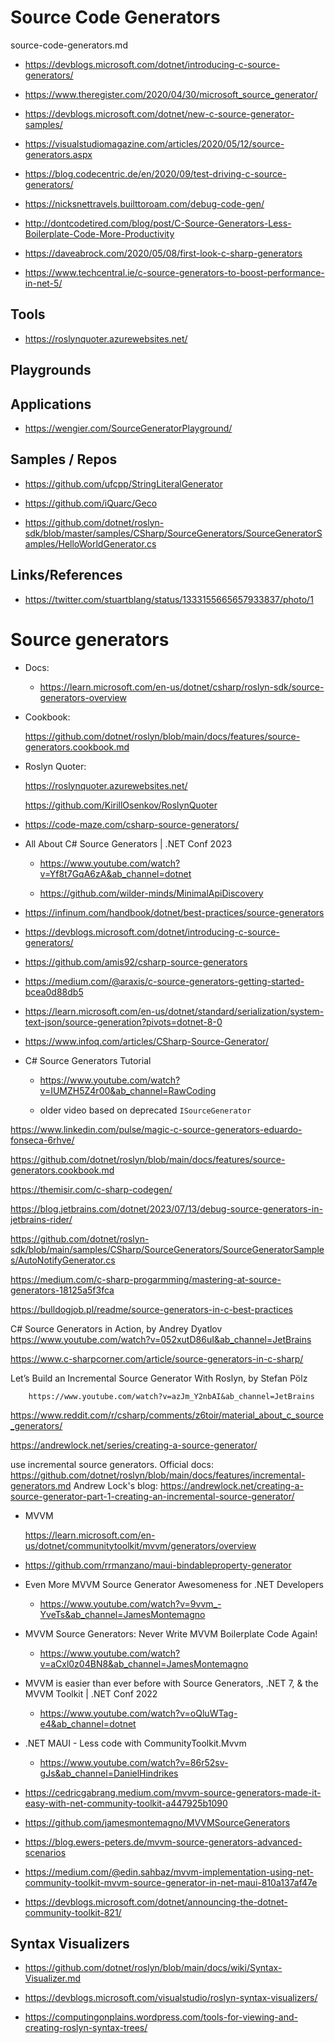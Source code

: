 # Source Code Generators

source-code-generators.md

*   https://devblogs.microsoft.com/dotnet/introducing-c-source-generators/

*   https://www.theregister.com/2020/04/30/microsoft_source_generator/

*   https://devblogs.microsoft.com/dotnet/new-c-source-generator-samples/

*   https://visualstudiomagazine.com/articles/2020/05/12/source-generators.aspx

*   https://blog.codecentric.de/en/2020/09/test-driving-c-source-generators/

*   https://nicksnettravels.builttoroam.com/debug-code-gen/

*   http://dontcodetired.com/blog/post/C-Source-Generators-Less-Boilerplate-Code-More-Productivity

*   https://daveabrock.com/2020/05/08/first-look-c-sharp-generators

*   https://www.techcentral.ie/c-source-generators-to-boost-performance-in-net-5/


## Tools

*   https://roslynquoter.azurewebsites.net/

## Playgrounds

## Applications

*   https://wengier.com/SourceGeneratorPlayground/

## Samples / Repos

*   https://github.com/ufcpp/StringLiteralGenerator

*   https://github.com/iQuarc/Geco

*   https://github.com/dotnet/roslyn-sdk/blob/master/samples/CSharp/SourceGenerators/SourceGeneratorSamples/HelloWorldGenerator.cs

## Links/References

*   https://twitter.com/stuartblang/status/1333155665657933837/photo/1


# Source generators

*   Docs: 

    *   https://learn.microsoft.com/en-us/dotnet/csharp/roslyn-sdk/source-generators-overview

*   Cookbook: 

    https://github.com/dotnet/roslyn/blob/main/docs/features/source-generators.cookbook.md

*   Roslyn Quoter: 

    https://roslynquoter.azurewebsites.net/

    https://github.com/KirillOsenkov/RoslynQuoter

*   https://code-maze.com/csharp-source-generators/

*   All About C# Source Generators | .NET Conf 2023

    *   https://www.youtube.com/watch?v=Yf8t7GqA6zA&ab_channel=dotnet

    *   https://github.com/wilder-minds/MinimalApiDiscovery

*   https://infinum.com/handbook/dotnet/best-practices/source-generators

*   https://devblogs.microsoft.com/dotnet/introducing-c-source-generators/

*   https://github.com/amis92/csharp-source-generators

*   https://medium.com/@araxis/c-source-generators-getting-started-bcea0d88db5

*   https://learn.microsoft.com/en-us/dotnet/standard/serialization/system-text-json/source-generation?pivots=dotnet-8-0

*   https://www.infoq.com/articles/CSharp-Source-Generator/

*   C# Source Generators Tutorial

    *   https://www.youtube.com/watch?v=IUMZH5Z4r00&ab_channel=RawCoding

    *   older video based on deprecated `ISourceGenerator`

https://www.linkedin.com/pulse/magic-c-source-generators-eduardo-fonseca-6rhve/

https://github.com/dotnet/roslyn/blob/main/docs/features/source-generators.cookbook.md

https://themisir.com/c-sharp-codegen/

https://blog.jetbrains.com/dotnet/2023/07/13/debug-source-generators-in-jetbrains-rider/

https://github.com/dotnet/roslyn-sdk/blob/main/samples/CSharp/SourceGenerators/SourceGeneratorSamples/AutoNotifyGenerator.cs

https://medium.com/c-sharp-progarmming/mastering-at-source-generators-18125a5f3fca

https://bulldogjob.pl/readme/source-generators-in-c-best-practices

C# Source Generators in Action, by Andrey Dyatlov
    https://www.youtube.com/watch?v=052xutD86uI&ab_channel=JetBrains

https://www.c-sharpcorner.com/article/source-generators-in-c-sharp/

Let’s Build an Incremental Source Generator With Roslyn, by Stefan Pölz

        https://www.youtube.com/watch?v=azJm_Y2nbAI&ab_channel=JetBrains

https://www.reddit.com/r/csharp/comments/z6toir/material_about_c_source_generators/

https://andrewlock.net/series/creating-a-source-generator/


use incremental source generators. Official docs: https://github.com/dotnet/roslyn/blob/main/docs/features/incremental-generators.md Andrew Lock's blog: https://andrewlock.net/creating-a-source-generator-part-1-creating-an-incremental-source-generator/



*   MVVM

    https://learn.microsoft.com/en-us/dotnet/communitytoolkit/mvvm/generators/overview

*   https://github.com/rrmanzano/maui-bindableproperty-generator

*   Even More MVVM Source Generator Awesomeness for .NET Developers

    *   https://www.youtube.com/watch?v=9vvm_-YveTs&ab_channel=JamesMontemagno

*   MVVM Source Generators: Never Write MVVM Boilerplate Code Again!

    *   https://www.youtube.com/watch?v=aCxl0z04BN8&ab_channel=JamesMontemagno

*   MVVM is easier than ever before with Source Generators, .NET 7, & the MVVM Toolkit | .NET Conf 2022

    *   https://www.youtube.com/watch?v=oQluWTag-e4&ab_channel=dotnet

*   .NET MAUI - Less code with CommunityToolkit.Mvvm

    *   https://www.youtube.com/watch?v=86r52sv-gJs&ab_channel=DanielHindrikes

*   https://cedricgabrang.medium.com/mvvm-source-generators-made-it-easy-with-net-community-toolkit-a447925b1090

*   https://github.com/jamesmontemagno/MVVMSourceGenerators

*   https://blog.ewers-peters.de/mvvm-source-generators-advanced-scenarios

*   https://medium.com/@edin.sahbaz/mvvm-implementation-using-net-community-toolkit-mvvm-source-generator-in-net-maui-810a137af47e

*   https://devblogs.microsoft.com/dotnet/announcing-the-dotnet-community-toolkit-821/


## Syntax Visualizers

*   https://github.com/dotnet/roslyn/blob/main/docs/wiki/Syntax-Visualizer.md

*   https://devblogs.microsoft.com/visualstudio/roslyn-syntax-visualizers/

*   https://computingonplains.wordpress.com/tools-for-viewing-and-creating-roslyn-syntax-trees/
